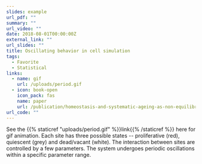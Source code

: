 ```yaml
---
slides: example
url_pdf: ""
summary: ""
url_video: ""
date: 2018-08-01T00:00:00Z
external_link: ""
url_slides: ""
title: Oscillating behavior in cell simulation
tags:
  - Favorite
  - Statistical
links:
  - name: gif
    url: /uploads/period.gif
  - icon: book-open
    icon_pack: fas
    name: paper
    url: /publication/homeostasis-and-systematic-ageing-as-non-equilibrium-phase-transitions-in-computational-multicellular-organizations/
url_code: ""
---
```


See the {{% staticref "uploads/period.gif" %}}link{{% /staticref %}} here for gif animation. Each site has three possible states -- proliferative (red), quiescent (grey) and dead/vacant (white). The interaction between sites are controlled by a few parameters. The system undergoes periodic oscillations within a specific parameter range.
